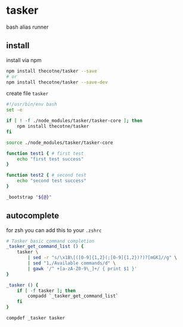 # tasker
bash alias runner

## install

install via npm

```bash
npm install thecotne/tasker --save
# or
npm install thecotne/tasker --save-dev
```

create file `tasker`

```bash
#!/usr/bin/env bash
set -e

if [ ! -f ./node_modules/tasker/tasker-core ]; then
    npm install thecotne/tasker
fi

source ./node_modules/tasker/tasker-core

function test1 { # first test
    echo "first test success"
}

function test2 { # second test
    echo "second test success"
}

_bootstrap "${@}"

```

## autocomplete

for zsh you can add this to your `.zshrc`

```bash
# Tasker basic command completion
_tasker_get_command_list () {
    tasker \
        | sed -r "s/\x1B\[([0-9]{1,2}(;[0-9]{1,2})?)?[mGK]//g" \
        | sed "1,/Available commands/d" \
        | gawk '/^ +[a-zA-Z0-9\_]+/ { print $1 }'
}

_tasker () {
    if [ -f tasker ]; then
        compadd `_tasker_get_command_list`
    fi
}

compdef _tasker tasker
```

